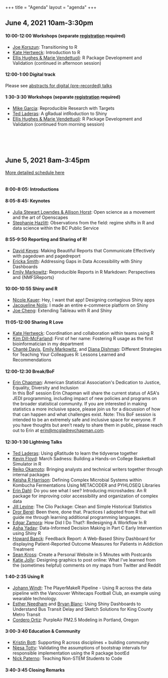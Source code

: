 +++
title = "Agenda"
layout = "agenda"
+++

<style>
td {vertical-align:top;}
.agenda {
border-width:2px;
border-style:solid;
border-color:black;
border-collapse: collapse;
width:60%;
}

th, td {
  padding: 10px;
}

.agenda td {
border-width:1px;
border-style:solid;
border-color:black;
}

.agendaLink {color: blue; text-decoration: none;}
.agendaLink:hover {text-decoration: underline;}
.agendaLink:active {color: black;}
.agendaLink:visited {color: purple;}

.timecontainer {width:20%;}
.trainingcontainer {width:20%;}
.descriptioncontainer {width:60%px;}

</style>

<!-- </style> -->

<!-- <h1>Communication</h1>
  <h3>Join us on <a href="https://join.slack.com/t/cascadiarconf/shared_invite/enQtMzM0MDczMTQ1ODkzLTNhMGY1ZWZjZGYxNDAzYjA4YmEwOTBkNTBkNDNmM2Q1MzE0ZWQ5MjBlNGNiZTVhZTUwMGYwZjA0NmViMGU1N2M" target="blank_">Slack</a></h3>
  <br>
 -->

## June 4, 2021 10am-3:30pm

#### 10:00-12:00 Workshops (separate [registration](https://www.eventbrite.com/e/cascadia-r-conf-2021-workshops-tickets-155828476167) required)

* [Joe Korszun](/speakers/workshop/#Joe%20Korszun): Transitioning to R
* [Kate Hertweck](/speakers/workshop/#Kate%20Hertweck): Introduction to R
* [Ellis Hughes & Marie Vendettuoli](/speakers/workshop/#Ellis%20Hughes): R Package Development and Validation (continued in afternoon session)

#### 12:00-1:00 Digital track
Please see [abstracts for digital (pre-recorded) talks](/speakers/digital)

#### 1:30-3:30 Workshops (separate [registration](https://www.eventbrite.com/e/cascadia-r-conf-2021-workshops-tickets-155828476167) required)
* [Mike Garcia](/speakers/workshop/#Mike%20Garcia): Reproducible Research with Targets
* [Ted Laderas](/speakers/workshop/#Ted%20Laderas): A gRadual intRoduction to Shiny
* [Ellis Hughes & Marie Vendettuoli](/speakers/workshop/#Ellis%20Hughes): R Package Development and Validation (continued from morning session)

<br><br><br>

## June 5, 2021 8am-3:45pm 
[More detailed schedule here](https://docs.google.com/spreadsheets/d/1xlx_jnsNM6C2qckinhxoGKJ9Mn9mqXckyWRL5KQXKQo/edit#gid=0)  
<br>

#### 8:00-8:05: Introductions

#### 8:05-8:45: Keynotes
* [Julia Stewart Lowndes & Allison Horst](/speakers/keynote/#Allison%20Horst): Open science as a movement and the art of Openscapes
* [Stephanie Hazlitt](/speakers/keynote/#Stephanie%20Hazlitt): Observations from the field: regime shifts in R and data science within the BC Public Service

#### 8:55-9:50 Reporting and Sharing of R!
* [David Keyes](/speakers/session/#David%20Keyes): Making Beautiful Reports that Communicate Effectively with pagedown and pagedreport
* [Ericka Smith](/speakers/session/#Ericka%20Smith): Addressing Gaps in Data Accessibility with Shiny Dashboards
* [Emily Markowitz](/speakers/session/#Emily%20Markowitz): Reproducible Reports in R Markdown: Perspectives and {NMFSReports}

#### 10:00-10:55 Shiny and R
* [Nicole Kauer](/speakers/session/#Nicole%20Kauer): Hey, I want that app! Designing contagious Shiny apps
* [Jacqueline Nolis](/speakers/session/#Jacqueline%20Nolis): I made an entire e-commerce platform on Shiny
* [Joe Cheng](/speakers/session/#Joe%20Cheng): Extending Tableau with R and Shiny

#### 11:05-12:00 Sharing R Love
* [Kate Hertweck](/speakers/session/#Kate%20Hertweck): Coordination and collaboration within teams using R
* [Kim Dill-McFarland](/speakers/session/#Kim%20Dill-McFarland): First of her name: Fostering R usage as the first bioinformatician in my department
* [Chanté Davis](/speakers/session/#Chanté%20Davis), [Emily Markowitz](/speakers/session/#Emily%20Markowitz), and [Diana Dishman](/speakers/session/#Diana%20Dishman): Different Strategies for Teaching Your Colleagues R: Lessons Learned and Recommendations

#### 12:00-12:30 Break/BoF
* [Erin Chapman](/speakers/bof): American Statistical Association's Dedication to Justice, Equality, Diversity and Inclusion  
  In this BoF session Erin Chapman will share the current status of ASA's JEDI programming, including impact of new policies and programs on the broader statistical community. If you are interested in making statistics a more inclusive space, please join us for a discussion of how that can happen and what challenges exist. Note: This BoF session is intended to be an extremely safe and inclusive space for everyone. If you have thoughts but aren’t ready to share them in public, please reach out to Erin at erin@mcgladreychapman.com.

#### 12:30-1:30 Lightning Talks
* [Ted Laderas](/speakers/lightning/#Ted%20Laderas): Using gRatitude to learn the tidyverse together
* [Kevin Floyd](/speakers/lightning/#Kevin%20Floyd): March Sadness: Building a Hands-on College Basketball Simulator in R
* [Reiko Okamoto](/speakers/lightning/#Reiko%20Okamoto): Bringing analysts and technical writers together through internal packages
* [Keisha R Harrison](/speakers/lightning/#Keisha%20R%20Harrison): Defining Complex Microbial Systems within Kombucha Fermentations Using METACODER and PYHLOSEQ Libraries
* [Erin Dahl](/speakers/lightning/#Erin%20Dahl): Do you see what I see? Introducing microshades: An R package for improving color accessibility and organization of complex data
* [Jill Levine](/speakers/lightning/#Jill%20Levine): The Clio Package: Clean and Simple Historical Statistics
* [Dror Berel](/speakers/lightning/#Dror%20Berel): Been there, done that. Practices I adopted from R that will guide me through learning additional programming languages.
* [Edgar Zamora](/speakers/lightning/#Edgar%20Zamora): How Did I Do That?: Redesigning A Workflow In R
* [Asha Yadav](/speakers/lightning/#Asha%20Yadav): Data-Informed Decision Making in Part C Early Intervention using Shiny R
* [Howard Baeck](/speakers/lightning/#Howard%20Baek): Feedback Report: A Web-Based Shiny Dashboard for displaying Patient-Reported Outcome Measures for Patients in Addiction Treatment
* [Sean Kross](/speakers/lightning/#Sean%20Kross): Create a Personal Website in 5 Minutes with Postcards
* [Katie Jolly](/speakers/lightning/#Katie%20Jolly): Designing graphics to post online: What I’ve learned from the (sometimes helpful) comments on my maps from Twitter and Reddit

#### 1:40-2:35 Using R
* [Johann Windt](/speakers/session/#Johann%20Windt): The PlayerMakeR Pipeline - Using R across the data pipeline with the Vancouver Whitecaps Football Club, an example using wearable technology.
* [Esther Needham](/speakers/session/#Esther%20Needham) and [Bryan Blanc](/speakers/session/#Bryan%20Blanc): Using Shiny Dashboards to Understand Bus Transit Delay and Sketch Solutions for King County Metro Transit
* [Cordero Ortiz](/speakers/session/#Cordero%20Ortiz): PurpleAir PM2.5 Modeling in Portland, Oregon

#### 3:00-3:40 Education & Community
* [Kristin Bott](/speakers/session/#Kristin%20Bott): Supporting R across disciplines + building community
* [Njesa Totty](/speakers/session/#Njesa%20Totty): Validating the assumptions of bootstrap intervals for responsible implementation using the R package bootEd
* [Nick Paterno](/speakers/session/#Nick%20Paterno): Teaching Non-STEM Students to Code

#### 3:40-3:45 Closing Remarks

<br><br><br>


<!-- <h4>The full schedule and speaker list will be posted soon!</h4> -->



